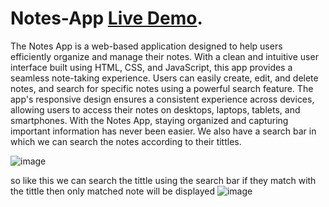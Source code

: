 # Notes-App [Live Demo](https://pranav-nani.github.io/Notes-App/).
The Notes App is a web-based application designed to help users efficiently organize and manage their notes. With a clean and intuitive user interface built using HTML, CSS, and JavaScript, this app provides a seamless note-taking experience. Users can easily create, edit, and delete notes, and search for specific notes using a powerful search feature. The app's responsive design ensures a consistent experience across devices, allowing users to access their notes on desktops, laptops, tablets, and smartphones. With the Notes App, staying organized and capturing important information has never been easier. We also have a search bar in which we can search the notes according to their tittles. 

![image](https://github.com/pranav-nani/Notes-App/assets/88759848/3e06f7cd-8616-4c6a-8998-a5cf384831d2)

so like this we can search the tittle using the search bar if they match with the tittle then only matched note will be displayed 
![image](https://github.com/pranav-nani/Notes-App/assets/88759848/039426f5-a874-474d-819d-d6fc1c8ba14c)


 

